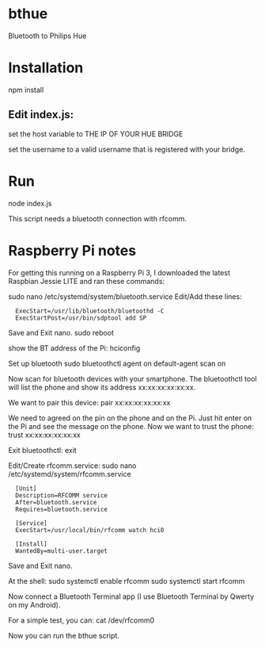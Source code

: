 # bthue
Bluetooth to Philips Hue

# Installation
npm install

## Edit index.js:
set the host variable to THE IP OF YOUR HUE BRIDGE

set the username to a valid username that is registered with your bridge.

# Run
node index.js

This script needs a bluetooth connection with rfcomm.

# Raspberry Pi notes
For getting this running on a Raspberry Pi 3, I downloaded the latest Raspbian Jessie LITE and ran these commands:

sudo nano /etc/systemd/system/bluetooth.service
Edit/Add these lines:
```
  ExecStart=/usr/lib/bluetooth/bluetoothd -C
  ExecStartPost=/usr/bin/sdptool add SP
```

Save and Exit nano.
sudo reboot

show the BT address of the Pi:
hciconfig

Set up bluetooth
sudo bluetoothctl
  agent on
  default-agent
  scan on

Now scan for bluetooth devices with your smartphone. The bluetoothctl tool will list the phone and show its address xx:xx:xx:xx:xx:xx.

We want to pair this device:
  pair xx:xx:xx:xx:xx:xx
  
We need to agreed on the pin on the phone and on the Pi. Just hit enter on the Pi and see the message on the phone.
Now we want to trust the phone:
  trust xx:xx:xx:xx:xx:xx
  
Exit bluetoothctl:
  exit

Edit/Create rfcomm.service:
sudo nano /etc/systemd/system/rfcomm.service
```
  [Unit]
  Description=RFCOMM service
  After=bluetooth.service
  Requires=bluetooth.service
 
  [Service]
  ExecStart=/usr/local/bin/rfcomm watch hci0
 
  [Install]
  WantedBy=multi-user.target
```

Save and Exit nano.

At the shell:
  sudo systemctl enable rfcomm
  sudo systemctl start rfcomm

Now connect a Bluetooth Terminal app (I use Bluetooth Terminal by Qwerty on my Android).

For a simple test, you can:
  cat /dev/rfcomm0

Now you can run the bthue script.

